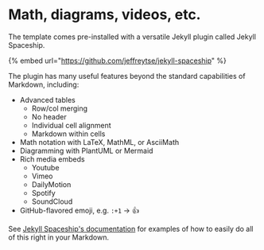 # Math, diagrams, videos, etc.

The template comes pre-installed with a versatile Jekyll plugin called Jekyll Spaceship.

{% embed url="https://github.com/jeffreytse/jekyll-spaceship" %}

The plugin has many useful features beyond the standard capabilities of Markdown, including:

* Advanced tables
  * Row/col merging
  * No header
  * Individual cell alignment
  * Markdown within cells
* Math notation with LaTeX, MathML, or AsciiMath
* Diagramming with PlantUML or Mermaid
* Rich media embeds
  * Youtube
  * Vimeo
  * DailyMotion
  * Spotify
  * SoundCloud
* GitHub-flavored emoji, e.g. `:+1` -> :thumbsup:

See [Jekyll Spaceship's documentation](https://github.com/jeffreytse/jekyll-spaceship) for examples of how to easily do all of this right in your Markdown.
